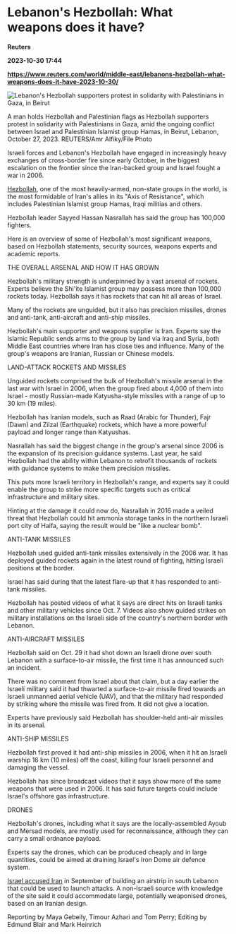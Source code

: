 # Lebanon's Hezbollah: What weapons does it have?
**Reuters**

**2023-10-30 17:44**

**https://www.reuters.com/world/middle-east/lebanons-hezbollah-what-weapons-does-it-have-2023-10-30/**

![Lebanon's Hezbollah supporters protest in solidarity with Palestinians in Gaza, in Beirut](https://www.reuters.com/resizer/-NakoEpadmpr_6Ee1UMKxP_NHZM=/1920x0/filters:quality(80)/cloudfront-us-east-2.images.arcpublishing.com/reuters/OTTYPN4VSZK2JFHQ3ZMIHJNITU.jpg)

A man holds Hezbollah and Palestinian flags as Hezbollah supporters protest in solidarity with Palestinians in Gaza, amid the ongoing conflict between Israel and Palestinian Islamist group Hamas, in Beirut, Lebanon, October 27, 2023. REUTERS/Amr Alfiky/File Photo

Israeli forces and Lebanon's Hezbollah have engaged in increasingly heavy exchanges of cross-border fire since early October, in the biggest escalation on the frontier since the Iran-backed group and Israel fought a war in 2006.

[Hezbollah](https://www.reuters.com/world/middle-east/lebanons-hezbollah-works-curb-hefty-losses-israel-clashes-sources-say-2023-10-30/), one of the most heavily-armed, non-state groups in the world, is the most formidable of Iran's allies in its "Axis of Resistance", which includes Palestinian Islamist group Hamas, Iraqi militias and others.

Hezbollah leader Sayyed Hassan Nasrallah has said the group has 100,000 fighters.

Here is an overview of some of Hezbollah's most significant weapons, based on Hezbollah statements, security sources, weapons experts and academic reports.

THE OVERALL ARSENAL AND HOW IT HAS GROWN

Hezbollah's military strength is underpinned by a vast arsenal of rockets. Experts believe the Shi'ite Islamist group may possess more than 100,000 rockets today. Hezbollah says it has rockets that can hit all areas of Israel.

Many of the rockets are unguided, but it also has precision missiles, drones and anti-tank, anti-aircraft and anti-ship missiles.

Hezbollah's main supporter and weapons supplier is Iran. Experts say the Islamic Republic sends arms to the group by land via Iraq and Syria, both Middle East countries where Iran has close ties and influence. Many of the group's weapons are Iranian, Russian or Chinese models.

LAND-ATTACK ROCKETS AND MISSILES

Unguided rockets comprised the bulk of Hezbollah's missile arsenal in the last war with Israel in 2006, when the group fired about 4,000 of them into Israel - mostly Russian-made Katyusha-style missiles with a range of up to 30 km (19 miles).

Hezbollah has Iranian models, such as Raad (Arabic for Thunder), Fajr (Dawn) and Zilzal (Earthquake) rockets, which have a more powerful payload and longer range than Katyushas.

Nasrallah has said the biggest change in the group's arsenal since 2006 is the expansion of its precision guidance systems. Last year, he said Hezbollah had the ability within Lebanon to retrofit thousands of rockets with guidance systems to make them precision missiles.

This puts more Israeli territory in Hezbollah's range, and experts say it could enable the group to strike more specific targets such as critical infrastructure and military sites.

Hinting at the damage it could now do, Nasrallah in 2016 made a veiled threat that Hezbollah could hit ammonia storage tanks in the northern Israeli port city of Haifa, saying the result would be "like a nuclear bomb".

ANTI-TANK MISSILES

Hezbollah used guided anti-tank missiles extensively in the 2006 war. It has deployed guided rockets again in the latest round of fighting, hitting Israeli positions at the border.

Israel has said during that the latest flare-up that it has responded to anti-tank missiles.

Hezbollah has posted videos of what it says are direct hits on Israeli tanks and other military vehicles since Oct. 7. Videos also show guided strikes on military installations on the Israeli side of the country's northern border with Lebanon.

ANTI-AIRCRAFT MISSILES

Hezbollah said on Oct. 29 it had shot down an Israeli drone over south Lebanon with a surface-to-air missile, the first time it has announced such an incident.

There was no comment from Israel about that claim, but a day earlier the Israeli military said it had thwarted a surface-to-air missile fired towards an Israeli unmanned aerial vehicle (UAV), and that the military had responded by striking where the missile was fired from. It did not give a location.

Experts have previously said Hezbollah has shoulder-held anti-air missiles in its arsenal.

ANTI-SHIP MISSILES

Hezbollah first proved it had anti-ship missiles in 2006, when it hit an Israeli warship 16 km (10 miles) off the coast, killing four Israeli personnel and damaging the vessel.

Hezbollah has since broadcast videos that it says show more of the same weapons that were used in 2006. It has said future targets could include Israel's offshore gas infrastructure.

DRONES

Hezbollah's drones, including what it says are the locally-assembled Ayoub and Mersad models, are mostly used for reconnaissance, although they can carry a small ordnance payload.

Experts say the drones, which can be produced cheaply and in large quantities, could be aimed at draining Israel's Iron Dome air defence system.

[Israel accused Iran](https://www.reuters.com/world/middle-east/israel-says-iranians-setting-up-airport-lebanon-attacks-it-2023-09-11/) in September of building an airstrip in south Lebanon that could be used to launch attacks. A non-Israeli source with knowledge of the site said it could accommodate large, potentially weaponised drones, based on an Iranian design.

Reporting by Maya Gebeily, Timour Azhari and Tom Perry; Editing by Edmund Blair and Mark Heinrich